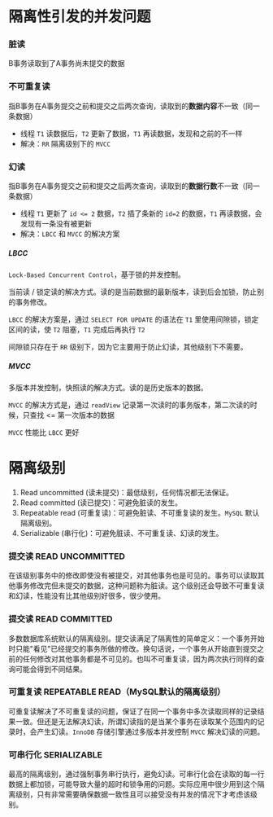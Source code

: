 

# 隔离性引发的并发问题

### 脏读

B事务读取到了A事务尚未提交的数据



### 不可重复读

指B事务在A事务提交之前和提交之后两次查询，读取到的**数据内容**不一致（同一条数据）

 - 线程 `T1` 读数据后，`T2` 更新了数据，`T1` 再读数据，发现和之前的不一样
 - 解决：`RR` 隔离级别下的 `MVCC`



### 幻读

指B事务在A事务提交之前和提交之后两次查询，读取到的**数据行数**不一致（同一条数据）

- 线程 `T1` 更新了 `id <= 2` 数据，`T2` 插了条新的 `id=2` 的数据，`T1` 再读数据，会发现有一条没有被更新
- 解决：`LBCC` 和 `MVCC` 的解决方案



##### LBCC

`Lock-Based Concurrent Control`，基于锁的并发控制。

当前读 / 锁定读的解决方式。读的是当前数据的最新版本，读到后会加锁，防止别的事务修改。

`LBCC` 的解决方案是，通过 `SELECT FOR UPDATE` 的语法在 `T1` 里使用间隙锁，锁定区间的读，使 `T2` 阻塞，`T1` 完成后再执行 `T2`

间隙锁只存在于 `RR` 级别下，因为它主要用于防止幻读，其他级别下不需要。



##### MVCC

多版本并发控制，快照读的解决方式。读的是历史版本的数据。

`MVCC` 的解决方式是，通过 `readView` 记录第一次读时的事务版本，第二次读的时候，只查找 <= 第一次版本的数据

`MVCC` 性能比 `LBCC` 更好







# 隔离级别

1. Read uncommitted (读未提交)：最低级别，任何情况都无法保证。
2. Read committed (读已提交)：可避免脏读的发生。
3. Repeatable read (可重复读)：可避免脏读、不可重复读的发生。`MySQL` 默认隔离级别。
4. Serializable (串行化)：可避免脏读、不可重复读、幻读的发生。



### 提交读 READ UNCOMMITTED

在该级别事务中的修改即使没有被提交，对其他事务也是可见的。事务可以读取其他事务修改完但未提交的数据，这种问题称为脏读。这个级别还会导致不可重复读和幻读，性能没有比其他级别好很多，很少使用。



### 提交读 READ COMMITTED

多数数据库系统默认的隔离级别。提交读满足了隔离性的简单定义：一个事务开始时只能"看见"已经提交的事务所做的修改。换句话说，一个事务从开始直到提交之前的任何修改对其他事务都是不可见的。也叫不可重复读，因为两次执行同样的查询可能会得到不同结果。



### 可重复读 REPEATABLE READ（MySQL默认的隔离级别）

可重复读解决了不可重复读的问题，保证了在同一个事务中多次读取同样的记录结果一致。但还是无法解决幻读，所谓幻读指的是当某个事务在读取某个范围内的记录时，会产生幻读。`InnoDB` 存储引擎通过多版本并发控制 `MVCC` 解决幻读的问题。



### 可串行化 SERIALIZABLE

最高的隔离级别，通过强制事务串行执行，避免幻读。可串行化会在读取的每一行数据上都加锁，可能导致大量的超时和锁争用的问题。实际应用中很少用到这个隔离级别，只有非常需要确保数据一致性且可以接受没有并发的情况下才考虑该级别。





